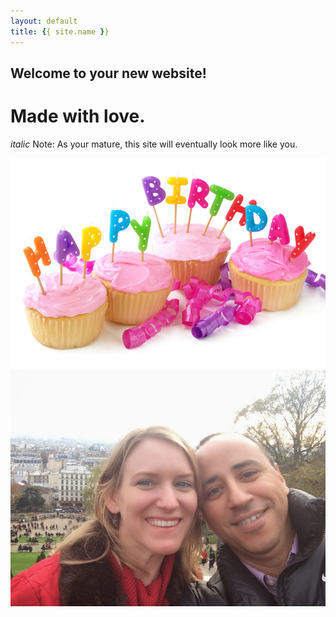 ```yaml
---
layout: default
title: {{ site.name }}
---
```


## Welcome to your new website! 
#  Made with love. 
_italic_ Note: As your mature, this site will eventually look more like you. 

![A birthday cake.](/images/birthday_cake.jpg)
![Paris](/images/paris1.jpg)